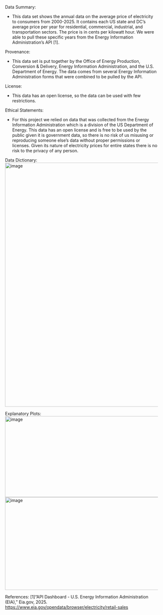 Data Summary:<br>
- This data set shows the annual data on the average price of electricity to consumers from 2000-2025. It contains each US state and DC’s average price per year for residential, commercial, industrial, and transportation sectors. The price is in cents per kilowatt hour. We were able to pull these specific years from the Energy Information Administration’s API [1].

Provenance:<br>
- This data set is put together by the Office of Energy Production, Conversion & Delivery, Energy Information Administration, and the U.S. Department of Energy. The data comes from several Energy Information Administration forms that were combined to be pulled by the API.

License:<br>
- This data has an open license, so the data can be used with few restrictions.

Ethical Statements:<br>
- For this project we relied on data that was collected from the Energy Information Administration which is a division of the US Department of Energy. This data has an open license and is free to be used by the public given it is government data, so there is no risk of us misusing or reproducing someone else’s data without proper permissions or licenses. Given its nature of electricity prices for entire states there is no risk to the privacy of any person.

Data Dictionary:<br>
<img width="947" height="802" alt="image" src="https://github.com/user-attachments/assets/8a479862-9344-47b6-b960-87593da4cd63" />

Explanatory Plots:<br>
<img width="509" height="266" alt="image" src="https://github.com/user-attachments/assets/16d2cebf-3022-4bfd-b398-f36b70a76500" />
<img width="578" height="305" alt="image" src="https://github.com/user-attachments/assets/55583d47-aeb2-4b38-b282-f0464ba36f1a" />

References:
[1]“API Dashboard - U.S. Energy Information Administration (EIA),” Eia.gov, 2025. https://www.eia.gov/opendata/browser/electricity/retail-sales






